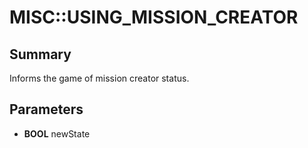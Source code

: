 # MISC::USING_MISSION_CREATOR

## Summary
Informs the game of mission creator status.

## Parameters
* **BOOL** newState